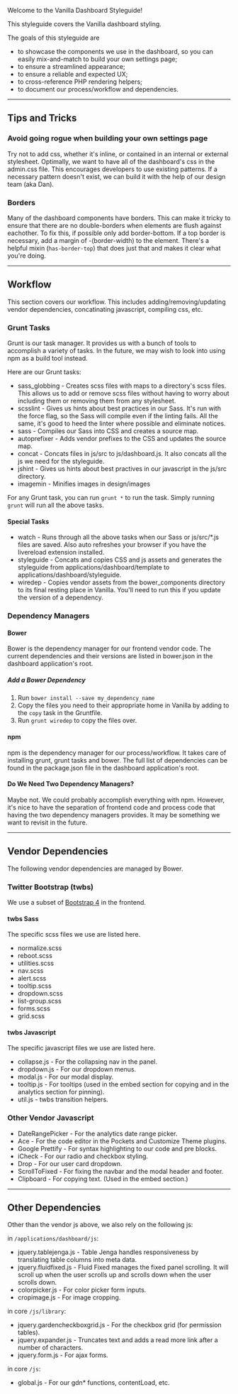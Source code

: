 Welcome to the Vanilla Dashboard Styleguide!

This styleguide covers the Vanilla dashboard styling.

The goals of this styleguide are

* to showcase the components we use in the dashboard, so you can easily mix-and-match to build your own settings page;
* to ensure a streamlined appearance;
* to ensure a reliable and expected UX;
* to cross-reference PHP rendering helpers;
* to document our process/workflow and dependencies.

---

## Tips and Tricks

### Avoid going rogue when building your own settings page

Try not to add css, whether it's inline, or contained in an internal or external stylesheet.
Optimally, we want to have all of the dashboard's css in the admin.css file.
This encourages developers to use existing patterns. If a necessary pattern doesn't exist,
we can build it with the help of our design team (aka Dan).

### Borders

Many of the dashboard components have borders. This can make it tricky to ensure that there are no double-borders
when elements are flush against eachother. To fix this, if possible only add border-bottom. If a top border is
necessary, add a margin of -(border-width) to the element. There's a helpful mixin (`has-border-top`) that does just
that and makes it clear what you're doing.

---

## Workflow

This section covers our workflow. This includes adding/removing/updating vendor dependencies, concatinating javascript,
compiling css, etc.

### Grunt Tasks

Grunt is our task manager. It provides us with a bunch of tools to accomplish a variety of tasks. In the future, 
we may wish to look into using npm as a build tool instead.

Here are our Grunt tasks:

* sass_globbing - Creates scss files with maps to a directory's scss files. This allows us to add or remove scss files
  without having to worry about including them or removing them from any stylesheet.
* scsslint - Gives us hints about best practices in our Sass. It's run with the force flag, so the Sass will compile 
  even if the linting fails. All the same, it's good to heed the linter where possible and eliminate notices.
* sass - Compiles our Sass into CSS and creates a source map.
* autoprefixer - Adds vendor prefixes to the CSS and updates the source map.
* concat - Concats files in js/src to js/dashboard.js. It also concats all the js we need for the styleguide.
* jshint - Gives us hints about best practives in our javascript in the js/src directory.
* imagemin - Minifies images in design/images

For any Grunt task, you can run `grunt *` to run the task. Simply running `grunt` will run all the above tasks.

#### Special Tasks

* watch - Runs through all the above tasks when our Sass or js/src/*.js files are saved. Also auto refreshes your browser
  if you have the livereload extension installed.
* styleguide - Concats and copies CSS and js assets and generates the styleguide from applications/dashboard/template
  to applications/dashboard/styleguide.
* wiredep - Copies vendor assets from the bower_components directory to its final resting place in Vanilla. You'll
  need to run this if you update the version of a dependency.
  
### Dependency Managers
  
#### Bower

Bower is the dependency manager for our frontend vendor code. The current dependencies and their versions are listed in 
bower.json in the dashboard application's root.

##### Add a Bower Dependency

1. Run `bower install --save my_dependency_name`
2. Copy the files you need to their appropriate home in Vanilla by adding to the `copy` task in the Gruntfile.
3. Run `grunt wiredep` to copy the files over.

#### npm

npm is the dependency manager for our process/workflow. It takes care of installing grunt, grunt tasks and bower. The
full list of dependencies can be found in the package.json file in the dashboard application's root.

#### Do We Need Two Dependency Managers?

Maybe not. We could probably accomplish everything with npm. However, it's nice to have the separation of frontend 
code and process code that having the two dependency managers provides. It may be something we want to revisit in the 
future.

---

## Vendor Dependencies

The following vendor dependencies are managed by Bower.

### Twitter Bootstrap (twbs)

We use a subset of [Bootstrap 4](https://v4-alpha.getbootstrap.com/getting-started/introduction/) in the frontend.

#### twbs Sass

The specific scss files we use are listed here.

* normalize.scss
* reboot.scss
* utilities.scss
* nav.scss
* alert.scss
* tooltip.scss
* dropdown.scss
* list-group.scss
* forms.scss
* grid.scss

#### twbs Javascript

The specific javascript files we use are listed here.

* collapse.js - For the collapsing nav in the panel.
* dropdown.js - For our dropdown menus.
* modal.js - For our modal display.
* tooltip.js - For tooltips (used in the embed section for copying and in the analytics section for pinning).
* util.js - twbs transition helpers.

### Other Vendor Javascript

* DateRangePicker - For the analytics date range picker.
* Ace - For the code editor in the Pockets and Customize Theme plugins.
* Google Prettify - For syntax highlighting to our code and pre blocks.
* iCheck - For our radio and checkbox styling.
* Drop - For our user card dropdown.
* ScrollToFixed - For fixing the navbar and the modal header and footer.
* Clipboard - For copying text. (Used in the embed section.)

---

## Other Dependencies

Other than the vendor js above, we also rely on the following js:

in `/applications/dashboard/js`:

* jquery.tablejenga.js - Table Jenga handles responsiveness by translating table columns into meta data.
* jquery.fluidfixed.js - Fluid Fixed manages the fixed panel scrolling. It will scroll up when the user scrolls up 
  and scrolls down when the user scrolls down.
* colorpicker.js - For color picker form inputs.
* cropimage.js - For image cropping.

in core `/js/library`:

* jquery.gardencheckboxgrid.js - For the checkbox grid (for permission tables).
* jquery.expander.js - Truncates text and adds a read more link after a number of characters.
* jquery.form.js - For ajax forms.

in core `/js`:

* global.js - For our gdn* functions, contentLoad, etc.


